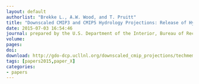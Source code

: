 ```yaml
---
layout: default
authorlist: "Brekke L., A.W. Wood, and T. Pruitt"
title: "Downscaled CMIP3 and CMIP5 Hydrology Projections: Release of Hydrology Projections, Comparison with Preceding Information, and Summary of User Needs"
date: 2015-07-03 16:54:46
journal: prepared by the U.S. Department of the Interior, Bureau of Reclamation, Technical Service Center, Denver, Colorado
volume: 
pages: 
doi: 
download: http://gdo-dcp.ucllnl.org/downscaled_cmip_projections/techmemo/BCSD5HydrologyMemo.pdf
tags: [papers2015,paper_X]
categories:
- papers
---
```


